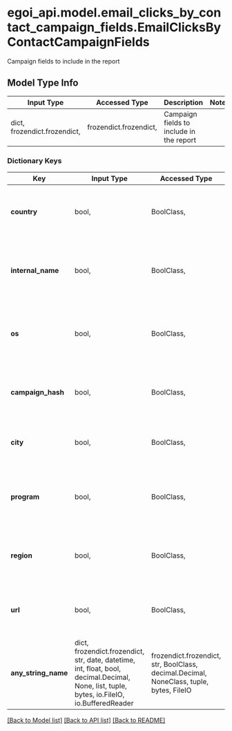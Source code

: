 # egoi_api.model.email_clicks_by_contact_campaign_fields.EmailClicksByContactCampaignFields

Campaign fields to include in the report

## Model Type Info
Input Type | Accessed Type | Description | Notes
------------ | ------------- | ------------- | -------------
dict, frozendict.frozendict,  | frozendict.frozendict,  | Campaign fields to include in the report | 

### Dictionary Keys
Key | Input Type | Accessed Type | Description | Notes
------------ | ------------- | ------------- | ------------- | -------------
**country** | bool,  | BoolClass,  | True to include country information, false otherwise | 
**internal_name** | bool,  | BoolClass,  | True to include the internal name of the campaign, false otherwise | 
**os** | bool,  | BoolClass,  | True to include operating system information, false otherwise | 
**campaign_hash** | bool,  | BoolClass,  | True to include the hash of the campaign, false otherwise | 
**city** | bool,  | BoolClass,  | True to include city information, false otherwise | 
**program** | bool,  | BoolClass,  | True to include device program information, false otherwise | 
**region** | bool,  | BoolClass,  | True to include region information, false otherwise | 
**url** | bool,  | BoolClass,  | True to include the URL of the campaign, false otherwise | 
**any_string_name** | dict, frozendict.frozendict, str, date, datetime, int, float, bool, decimal.Decimal, None, list, tuple, bytes, io.FileIO, io.BufferedReader | frozendict.frozendict, str, BoolClass, decimal.Decimal, NoneClass, tuple, bytes, FileIO | any string name can be used but the value must be the correct type | [optional]

[[Back to Model list]](../../README.md#documentation-for-models) [[Back to API list]](../../README.md#documentation-for-api-endpoints) [[Back to README]](../../README.md)

